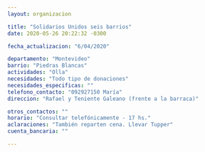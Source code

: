 ```yaml
---
layout: organizacion

title: "Solidarios Unidos seis barrios"
date: 2020-05-26 20:22:32 -0300

fecha_actualizacion: "6/04/2020"

departamento: "Montevideo"
barrio: "Piedras Blancas"
actividades: "Olla"
necesidades: "Todo tipo de donaciones"
necesidades_especificas: ""
telefono_contacto: "092927150 María"
direccion: "Rafael y Teniente Galeano (frente a la barraca)"

otros_contactos: ""
horario: "Consultar telefónicamente - 17 hs."
aclaraciones: "También reparten cena. Llevar Tupper"
cuenta_bancaria: ""

---
```

